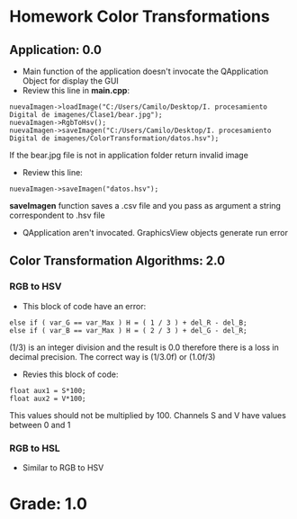 # Homework Color Transformations

## Application: 0.0

* Main function of the application doesn't invocate the QApplication Object for display the GUI
* Review this line in __main.cpp__:

```
nuevaImagen->loadImage("C:/Users/Camilo/Desktop/I. procesamiento Digital de imagenes/Clase1/bear.jpg");
nuevaImagen->RgbToHsv();
nuevaImagen->saveImagen("C:/Users/Camilo/Desktop/I. procesamiento Digital de imagenes/ColorTransformation/datos.hsv");

```
 
If the bear.jpg file is not in application folder return invalid image

* Review this line:

```
nuevaImagen->saveImagen("datos.hsv");
```

__saveImagen__ function saves a .csv file and you pass as argument a string correspondent to .hsv file

* QApplication aren't invocated. GraphicsView objects generate run error

## Color Transformation Algorithms: 2.0

### RGB to HSV

* This block of code have an error:

```
else if ( var_G == var_Max ) H = ( 1 / 3 ) + del_R - del_B;
else if ( var_B == var_Max ) H = ( 2 / 3 ) + del_G - del_R;

```
 
(1/3) is an integer division and the result is 0.0 therefore there is a loss in decimal precision. The correct way is (1/3.0f) or (1.0f/3)

* Revies this block of code:

```
float aux1 = S*100;
float aux2 = V*100;
```

This values should not be multiplied by 100. Channels S and V have values between 0 and 1

### RGB to HSL

* Similar to RGB to HSV

# Grade: 1.0